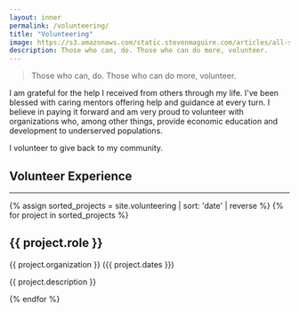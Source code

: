 ```yaml
---
layout: inner
permalink: /volunteering/
title: "Volunteering"
image: https://s3.amazonaws.com/static.stevenmaguire.com/articles/all-stars-talent-show.jpg
description: Those who can, do. Those who can do more, volunteer.
---
```


<div class="col-sm-10 col-sm-offset-1">
    <blockquote>
        <p>Those who can, do. Those who can do more, volunteer.</p>
    </blockquote>
    <p>I am grateful for the help I received from others through my life. I've been blessed with caring mentors offering help and guidance at every turn. I believe in paying it forward and am very proud to volunteer with organizations who, among other things, provide economic education and development to underserved populations.</p>
    <p>I volunteer to give back to my community.</p>
</div>
<div class="col-sm-10 col-sm-offset-1 text-center">
    <h2>Volunteer Experience</h2>
    <hr>
</div>
{% assign sorted_projects = site.volunteering | sort: 'date' | reverse %}
{% for project in sorted_projects %}
<div class="col-sm-10 col-sm-offset-1 text-center">
    <div class="theatre project">
    <h2>{{ project.role }}</h2>
    <p>{{ project.organization }} ({{ project.dates }})</p>
    <p>{{ project.description }}</p>
    </div>
</div>
<script type="application/ld+json">
{
    "@context": "http://schema.org",
    "@type": "Person",
    "image": "https://s3.amazonaws.com/static.stevenmaguire.com/headshot-201603.jpg",
    "jobTitle": "{{project.role}}",
    "name": "{{site.title}}",
    "worksFor": {
        "@type": "Organization",
        "name": "{{ project.organization }}"
    },
    "description": "{{ project.description }}",
    "homeLocation": {
        "@type": "ContactPoint",
        "email": "{{ site.email }}"
    }
}
</script>
{% endfor %}


